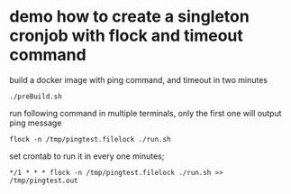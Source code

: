 # demo how to create a singleton cronjob with flock and timeout command

build a docker image with ping command, and timeout in two minutes
```
./preBuild.sh
```

run following command in multiple terminals, only the first one will output ping message
```
flock -n /tmp/pingtest.filelock ./run.sh
```

set crontab to run it in every one minutes;
```
*/1 * * * flock -n /tmp/pingtest.filelock ./run.sh >> /tmp/pingtest.out
```
